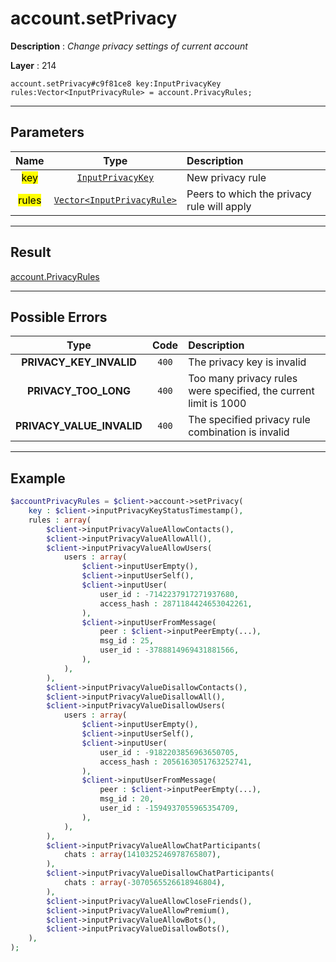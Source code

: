 # account.setPrivacy

**Description** : *Change privacy settings of current account*

**Layer** : 214

```tl
account.setPrivacy#c9f81ce8 key:InputPrivacyKey rules:Vector<InputPrivacyRule> = account.PrivacyRules;
```

---

## Parameters

| Name | Type | Description |
| :---: | :---: | :--- |
| <mark>key</mark> | [`InputPrivacyKey`](type/InputPrivacyKey) | New privacy rule |
| <mark>rules</mark> | [`Vector<InputPrivacyRule>`](type/InputPrivacyRule) | Peers to which the privacy rule will apply |

---

## Result

[account.PrivacyRules](type/account.PrivacyRules)

---

## Possible Errors

| Type | Code | Description |
| :---: | :---: | :--- |
| **PRIVACY_KEY_INVALID** | `400` | The privacy key is invalid |
| **PRIVACY_TOO_LONG** | `400` | Too many privacy rules were specified, the current limit is 1000 |
| **PRIVACY_VALUE_INVALID** | `400` | The specified privacy rule combination is invalid |

---

## Example

```php
$accountPrivacyRules = $client->account->setPrivacy(
	key : $client->inputPrivacyKeyStatusTimestamp(),
	rules : array(
		$client->inputPrivacyValueAllowContacts(),
		$client->inputPrivacyValueAllowAll(),
		$client->inputPrivacyValueAllowUsers(
			users : array(
				$client->inputUserEmpty(),
				$client->inputUserSelf(),
				$client->inputUser(
					user_id : -7142237917271937680,
					access_hash : 2871184424653042261,
				),
				$client->inputUserFromMessage(
					peer : $client->inputPeerEmpty(...),
					msg_id : 25,
					user_id : -3788814969431881566,
				),
			),
		),
		$client->inputPrivacyValueDisallowContacts(),
		$client->inputPrivacyValueDisallowAll(),
		$client->inputPrivacyValueDisallowUsers(
			users : array(
				$client->inputUserEmpty(),
				$client->inputUserSelf(),
				$client->inputUser(
					user_id : -9182203856963650705,
					access_hash : 2056163051763252741,
				),
				$client->inputUserFromMessage(
					peer : $client->inputPeerEmpty(...),
					msg_id : 20,
					user_id : -1594937055965354709,
				),
			),
		),
		$client->inputPrivacyValueAllowChatParticipants(
			chats : array(1410325246978765807),
		),
		$client->inputPrivacyValueDisallowChatParticipants(
			chats : array(-3070565526618946804),
		),
		$client->inputPrivacyValueAllowCloseFriends(),
		$client->inputPrivacyValueAllowPremium(),
		$client->inputPrivacyValueAllowBots(),
		$client->inputPrivacyValueDisallowBots(),
	),
);
```